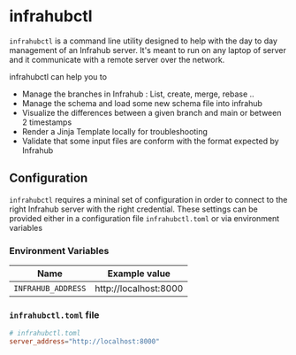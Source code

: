 # infrahubctl

`infrahubctl` is a command line utility designed to help with the day to day management of an Infrahub server.
It's meant to run on any laptop of server and it communicate with a remote server over the network.

infrahubctl can help you to
- Manage the branches in Infrahub : List, create, merge, rebase ..
- Manage the schema and load some new schema file into infrahub
- Visualize the differences between a given branch and main or between 2 timestamps
- Render a Jinja Template locally for troubleshooting
- Validate that some input files are conform with the format expected by Infrahub

## Configuration

`infrahubctl` requires a mininal set of configuration in order to connect to the right Infrahub server with the right credential. These settings can be provided either in a configuration file `infrahubctl.toml` or via environment variables

### Environment Variables

| Name | Example value |
| -- | -- |
| `INFRAHUB_ADDRESS` | http://localhost:8000 |

### `infrahubctl.toml` file

```toml
# infrahubctl.toml
server_address="http://localhost:8000"
```